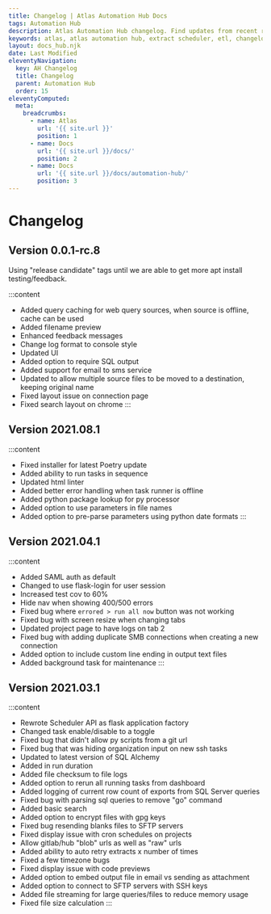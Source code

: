 ```yaml
---
title: Changelog | Atlas Automation Hub Docs
tags: Automation Hub
description: Atlas Automation Hub changelog. Find updates from recent releases and what feature you can expect on your next upgrade.
keywords: atlas, atlas automation hub, extract scheduler, etl, changelog
layout: docs_hub.njk
date: Last Modified
eleventyNavigation:
  key: AH Changelog
  title: Changelog
  parent: Automation Hub
  order: 15
eleventyComputed:
  meta:
    breadcrumbs:
      - name: Atlas
        url: '{{ site.url }}'
        position: 1
      - name: Docs
        url: '{{ site.url }}/docs/'
        position: 2
      - name: Docs
        url: '{{ site.url }}/docs/automation-hub/'
        position: 3
---
```


# Changelog

## Version 0.0.1-rc.8

Using "release candidate" tags until we are able to get more apt install testing/feedback.

:::content

- Added query caching for web query sources, when source is offline, cache can be used
- Added filename preview
- Enhanced feedback messages
- Change log format to console style
- Updated UI
- Added option to require SQL output
- Added support for email to sms service
- Updated to allow multiple source files to be moved to a destination, keeping original name
- Fixed layout issue on connection page
- Fixed search layout on chrome
  :::

## Version 2021.08.1

:::content

- Fixed installer for latest Poetry update
- Added ability to run tasks in sequence
- Updated html linter
- Added better error handling when task runner is offline
- Added python package lookup for py processor
- Added option to use parameters in file names
- Added option to pre-parse parameters using python date formats
  :::

## Version 2021.04.1

:::content

- Added SAML auth as default
- Changed to use flask-login for user session
- Increased test cov to 60%
- Hide nav when showing 400/500 errors
- Fixed bug where `errored > run all now` button was not working
- Fixed bug with screen resize when changing tabs
- Updated project page to have logs on tab 2
- Fixed bug with adding duplicate SMB connections when creating a new connection
- Added option to include custom line ending in output text files
- Added background task for maintenance
  :::

## Version 2021.03.1

:::content

- Rewrote Scheduler API as flask application factory
- Changed task enable/disable to a toggle
- Fixed bug that didn't allow py scripts from a git url
- Fixed bug that was hiding organization input on new ssh tasks
- Updated to latest version of SQL Alchemy
- Added in run duration
- Added file checksum to file logs
- Added option to rerun all running tasks from dashboard
- Added logging of current row count of exports from SQL Server queries
- Fixed bug with parsing sql queries to remove "go" command
- Added basic search
- Added option to encrypt files with gpg keys
- Fixed bug resending blanks files to SFTP servers
- Fixed display issue with cron schedules on projects
- Allow gitlab/hub "blob" urls as well as "raw" urls
- Added ability to auto retry extracts x number of times
- Fixed a few timezone bugs
- Fixed display issue with code previews
- Added option to embed output file in email vs sending as attachment
- Added option to connect to SFTP servers with SSH keys
- Added file streaming for large queries/files to reduce memory usage
- Fixed file size calculation
  :::
